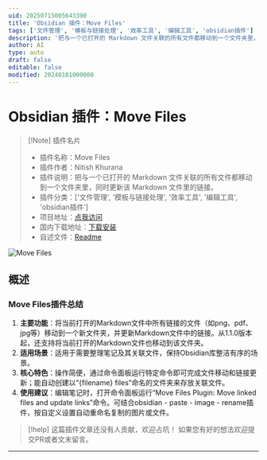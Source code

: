 ```yaml
---
uid: 20250715005643390
title: 'Obsidian 插件：Move Files'
tags: ['文件管理', '模板与链接处理', '效率工具', '编辑工具', 'obsidian插件']
description: '把与一个已打开的 Markdown 文件关联的所有文件都移动到一个文件夹里，同时更新该 Markdown 文件里的链接。'
author: AI
type: auto
draft: false
editable: false
modified: 20240101000000
---
```


# Obsidian 插件：Move Files

> [!Note] 插件名片
> - 插件名称：Move Files
> - 插件作者：Nitish Khurana
> - 插件说明：把与一个已打开的 Markdown 文件关联的所有文件都移动到一个文件夹里，同时更新该 Markdown 文件里的链接。
> - 插件分类：['文件管理', '模板与链接处理', '效率工具', '编辑工具', 'obsidian插件']
> - 项目地址：[点我访问](https://github.com/nitishkhurana/obsidian-move-files-plugin)
> - 国内下载地址：[下载安装](https://pkmer.cn/products/plugin/pluginMarket/?move-files)
> - 自述文件：[Readme](https://ghproxy.net/https://raw.githubusercontent.com/nitishkhurana/obsidian-move-files-plugin/master/README.md)

![Move Files](https://cdn.pkmer.cn/covers/move-files_internal_0.png!pkmer)

## 概述

### Move Files插件总结
1. **主要功能**：将当前打开的Markdown文件中所有链接的文件（如png、pdf、jpg等）移动到一个新文件夹，并更新Markdown文件中的链接。从1.1.0版本起，还支持将当前打开的Markdown文件也移动到该文件夹。
2. **适用场景**：适用于需要整理笔记及其关联文件，保持Obsidian库整洁有序的场景。
3. **核心特色**：操作简便，通过命令面板运行特定命令即可完成文件移动和链接更新；能自动创建以“{filename} files”命名的文件夹来存放关联文件。
4. **使用建议**：编辑笔记时，打开命令面板运行“Move Files Plugin: Move linked files and update links”命令。可结合obsidian - paste - image - rename插件，按自定义设置自动重命名复制的图片或文件。


> [!help] 
> 这篇插件文章还没有人贡献，欢迎占坑！
> 如果您有好的想法欢迎提交PR或者文末留言。
> 

---


